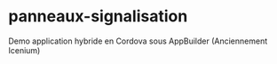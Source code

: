 panneaux-signalisation
======================

Demo application hybride en Cordova sous AppBuilder (Anciennement Icenium)
